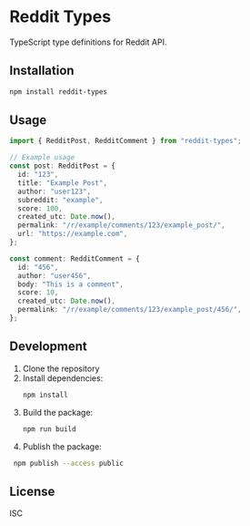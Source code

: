 # Reddit Types

TypeScript type definitions for Reddit API.

## Installation

```bash
npm install reddit-types
```

## Usage

```typescript
import { RedditPost, RedditComment } from "reddit-types";

// Example usage
const post: RedditPost = {
  id: "123",
  title: "Example Post",
  author: "user123",
  subreddit: "example",
  score: 100,
  created_utc: Date.now(),
  permalink: "/r/example/comments/123/example_post/",
  url: "https://example.com",
};

const comment: RedditComment = {
  id: "456",
  author: "user456",
  body: "This is a comment",
  score: 10,
  created_utc: Date.now(),
  permalink: "/r/example/comments/123/example_post/456/",
};
```

## Development

1. Clone the repository
2. Install dependencies:
   ```bash
   npm install
   ```
3. Build the package:
   ```bash
   npm run build
   ```
4. Publish the package:

```bash
 npm publish --access public
```

## License

ISC
